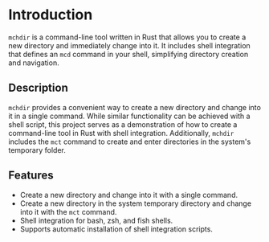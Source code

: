 
# Introduction

`mchdir` is a command-line tool written in Rust that allows you to create a new
directory and immediately change into it. It includes shell integration that
defines an `mcd` command in your shell, simplifying directory creation and
navigation.

## Description

`mchdir` provides a convenient way to create a new directory and change into it
in a single command. While similar functionality can be achieved with a shell
script, this project serves as a demonstration of how to create a command-line
tool in Rust with shell integration. Additionally, `mchdir` includes the `mct`
command to create and enter directories in the system's temporary folder.

## Features

- Create a new directory and change into it with a single command.
- Create a new directory in the system temporary directory and change into it
  with the `mct` command.
- Shell integration for bash, zsh, and fish shells.
- Supports automatic installation of shell integration scripts.
